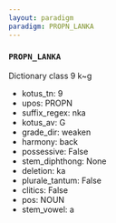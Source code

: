 ```yaml
---
layout: paradigm
paradigm: PROPN_LANKA
---
```

### ` PROPN_LANKA `

Dictionary class 9 k~g
* kotus_tn: 9
* upos: PROPN
* suffix_regex: nka
* kotus_av: G
* grade_dir: weaken
* harmony: back
* possessive: False
* stem_diphthong: None
* deletion: ka
* plurale_tantum: False
* clitics: False
* pos: NOUN
* stem_vowel: a
